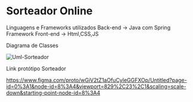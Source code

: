 # Sorteador Online

Linguagens e Frameworks utilizados
Back-end -> Java com Spring Framework
Front-end -> Html,CSS,JS

Diagrama de Classes

![Uml-Sorteador](https://user-images.githubusercontent.com/82242839/199128984-a945717c-8165-4b39-ae89-7863bde8de55.png)

Link protótipo Sorteador

https://www.figma.com/proto/wGiV2tZ1aOfuCyleGGFXOp/Untitled?page-id=0%3A1&node-id=8%3A4&viewport=829%2C23%2C1&scaling=scale-down&starting-point-node-id=8%3A4
